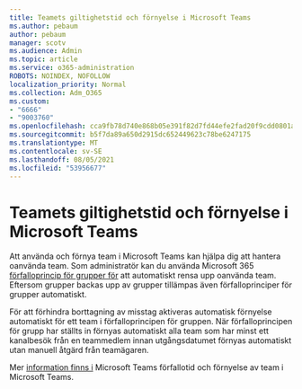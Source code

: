 ```yaml
---
title: Teamets giltighetstid och förnyelse i Microsoft Teams
ms.author: pebaum
author: pebaum
manager: scotv
ms.audience: Admin
ms.topic: article
ms.service: o365-administration
ROBOTS: NOINDEX, NOFOLLOW
localization_priority: Normal
ms.collection: Adm_O365
ms.custom:
- "6666"
- "9003760"
ms.openlocfilehash: cca9fb78d740e868b05e391f82d7fd44efe2fad20f9cdd0801ae05dbfa410a05
ms.sourcegitcommit: b5f7da89a650d2915dc652449623c78be6247175
ms.translationtype: MT
ms.contentlocale: sv-SE
ms.lasthandoff: 08/05/2021
ms.locfileid: "53956677"
---
```

# <a name="team-expiration-and-renewal-in-microsoft-teams"></a>Teamets giltighetstid och förnyelse i Microsoft Teams

Att använda och förnya team i Microsoft Teams kan hjälpa dig att hantera oanvända team. Som administratör kan du använda Microsoft 365 [förfalloprincip för grupper för](https://docs.microsoft.com/microsoft-365/admin/create-groups/office-365-groups-expiration-policy) att automatiskt rensa upp oanvända team. Eftersom grupper backas upp av grupper tillämpas även förfalloprinciper för grupper automatiskt.

För att förhindra borttagning av misstag aktiveras automatisk förnyelse automatiskt för ett team i förfalloprincipen för gruppen. När förfalloprincipen för grupp har ställts in förnyas automatiskt alla team som har minst ett kanalbesök från en teammedlem innan utgångsdatumet förnyas automatiskt utan manuell åtgärd från teamägaren.  

Mer [information finns i](https://docs.microsoft.com/microsoftteams/team-expiration-renewal) Microsoft Teams förfallotid och förnyelse av team i Microsoft Teams.
